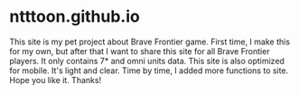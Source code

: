 # ntttoon.github.io
This site is my pet project about Brave Frontier game. 
First time, I make this for my own, but after that I want to share this site for all Brave Frontier players.
It only contains 7* and omni units data. This site is also optimized for mobile. It's light and clear.
Time by time, I added more functions to site. Hope you like it. Thanks!
